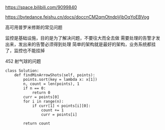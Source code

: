 

https://space.bilibili.com/9099840


https://bytedance.feishu.cn/docs/doccnCM2qmOtndpVjbOqYoEBVog



高可用普罗米修斯的常见问题



监控是基础设施，目的是为了解决问题，不要往大而全去做
需要处理的告警才发出来，发出来的告警必须得到处理
简单的架构就是最好的架构，业务系统都挂了，监控也不能挂掉




452 射气球的问题

```
class Solution:
    def findMinArrowShots(self, points):
        points.sort(key = lambda x: x[1])
        n, count = len(points), 1
        if n == 0: 
            return 0
        curr = points[0]
        for i in range(n):
            if curr[1] < points[i][0]:
                count += 1
                curr = points[i]
                
        return count  

```
